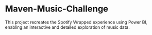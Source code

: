 # Maven-Music-Challenge
This project recreates the Spotify Wrapped experience using Power BI, enabling an interactive and detailed exploration of music data.

